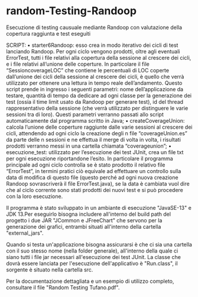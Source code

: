 # random-Testing-Randoop
Esecuzione di testing causuale mediante Randoop con valutazione della copertura raggiunta e test eseguiti

SCRIPT:
•	starter6Randoop: esso crea in modo iterativo dei cicli di test lanciando Randoop. Per ogni ciclo vengono prodotti, oltre agli eventuali  ErrorTest,  tutti i file relativi alla copertura della sessione al crescere dei cicli, e i file relativi all’unione delle coperture. In particolare il file “SessioncoverageLOC” che contiene le percentuali di LOC coperte dall’unione  dei cicli della sessione al crescere dei cicli, è quello che verrà utilizzato per ottenere una lettura in tempo reale dell’andamento. Questo script prende in ingresso i seguenti parametri: nome dell’applicazione da testare, quantità di tempo da dedicare ad ogni classe per la generazione dei test (ossia il time limit usato da Randoop per generare test), id del thread rappresentativo della sessione (che verrà utilizzato per distinguere le varie sessioni tra di loro). Questi parametri verranno passati allo script automaticamente dal programma scritto in Java; 
•	createCoverageUnion: calcola l’unione delle coperture raggiunte dalle varie sessioni al crescere dei cicli, attendendo ad  ogni ciclo la creazione degli n file “coverageUnion.es” da parte delle n sessioni e ne effettua il merge di volta in volta, i risultati prodotti verranno messi in una cartella chiamata “coverageunion”;
•	esecuzione_test: utilizzato per l’esecuzione dei test JUnit, crea un file txt per ogni esecuzione riportandone l’esito. In particolare il programma principale ad ogni ciclo controlla se è stato prodotto il relativo file “ErrorTest”, in termini pratici ciò equivale ad effettuare un controllo sulla data di modifica di questo file (questo perché ad ogni nuova creazione Randoop sovrascriverà il file ErrorTest.java), se la data è cambiata vuol dire che al ciclo corrente sono stati prodotti dei nuovi test e si può procedere con la loro esecuzione.



Il programma è stato sviluppato in un ambiante di esecuzione "JavaSE-13" e JDK 13.Per eseguirlo bisogna includere all'interno del build path del progetto i due
JAR "JCommon e JFreeChart" che servono per la generazione dei  grafici, entrambi situati all'interno della cartella "external_jars". 

Quando si testa un'applicazione bisogna assicurarsi è che ci sia una cartella con il suo stesso nome (nella folder generale), all'interno della quale ci siano tutti i file jar necessari all'esecuzione dei test JUnit. La classe che dovrà essere lanciata per l'esecuzione dell'applicativo è "Run.class", il sorgente è situato nella cartella src.

Per la documentazione dettagliata e un esempio di utilizzo completo, consultare il file "Random Testing Tufano.pdf".

